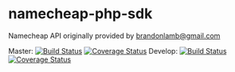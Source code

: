 namecheap-php-sdk
=================

Namecheap API originally provided by brandonlamb@gmail.com

Master:
[![Build Status](https://travis-ci.org/speedster-kiev/namecheap-php-sdk.svg?branch=master)](https://travis-ci.org/speedster-kiev/namecheap-php-sdk)
[![Coverage Status](https://coveralls.io/repos/speedster-kiev/namecheap-php-sdk/badge.svg?branch=master)](https://coveralls.io/r/speedster-kiev/namecheap-php-sdk?branch=master)
Develop:
[![Build Status](https://travis-ci.org/speedster-kiev/namecheap-php-sdk.svg?branch=develop)](https://travis-ci.org/speedster-kiev/namecheap-php-sdk)
[![Coverage Status](https://coveralls.io/repos/speedster-kiev/namecheap-php-sdk/badge.svg?branch=develop)](https://coveralls.io/r/speedster-kiev/namecheap-php-sdk?branch=develop)